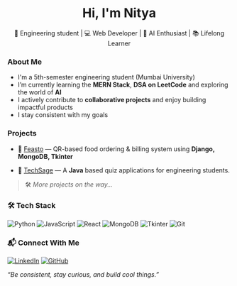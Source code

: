 <h1 align="center">Hi, I'm Nitya </h1>
<p align="center">🚀 Engineering student | 💻 Web Developer | 🤖 AI Enthusiast | 📚 Lifelong Learner</p>



###  About Me

-  I'm a 5th-semester engineering student (Mumbai University)
-  I’m currently learning the **MERN Stack**, **DSA on LeetCode** and exploring the world of **AI**
-  I actively contribute to **collaborative projects** and enjoy building impactful products
-  I stay consistent with my goals 



###  Projects

- 📱 [Feasto](https://github.com/SHUBHAM2775/Feasto-Python) — QR-based food ordering & billing system using **Django, MongoDB, Tkinter**
<!--- 🧠 [Mindmate](https://github.com/your-mindmate-repo) — Mental health chatbot for follow-up support, trained on expert data -->
- 🤝 [TechSage](https://github.com/SHUBHAM2775/TECHSAGE) — A **Java** based quiz applications for engineering students.

> 🛠️ *More projects on the way...*



### 🛠️ Tech Stack

![Python](https://img.shields.io/badge/-Python-3776AB?logo=python&logoColor=white&style=flat)
![JavaScript](https://img.shields.io/badge/-JavaScript-F7DF1E?logo=javascript&logoColor=black&style=flat)
![React](https://img.shields.io/badge/-React-61DAFB?logo=react&logoColor=black&style=flat)
![MongoDB](https://img.shields.io/badge/-MongoDB-47A248?logo=mongodb&logoColor=white&style=flat)
![Tkinter](https://img.shields.io/badge/-Tkinter-FFCD00?style=flat&logo=python)
![Git](https://img.shields.io/badge/-Git-F05032?logo=git&logoColor=white&style=flat)


<!--
### 📊 GitHub Stats

<p align="center">
  <img src="https://github-readme-stats.vercel.app/api?username=S-Nitya&show_icons=true&theme=github_dark&hide_title=true" height="150" />
  <img src="https://github-readme-stats.vercel.app/api/top-langs/?username=S-Nitya&layout=compact&theme=github_dark" height="150"/>
</p>
-->


### 📬 Connect With Me

[![LinkedIn](https://img.shields.io/badge/-LinkedIn-blue?style=flat&logo=linkedin)](https://www.linkedin.com/in/nitya-singh-13a443311/)
[![GitHub](https://img.shields.io/badge/-GitHub-black?style=flat&logo=github)](https://github.com/S-Nitya)


*“Be consistent, stay curious, and build cool things.”*
